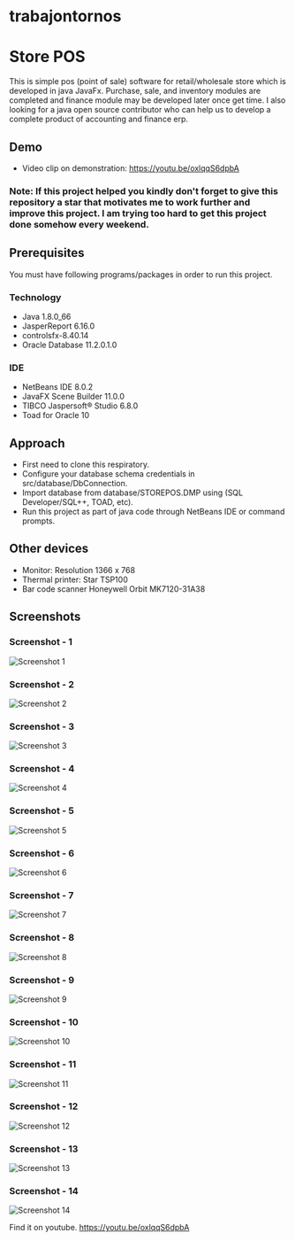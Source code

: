# trabajontornos
# Store POS
This is simple pos (point of sale) software for retail/wholesale store which is developed in java JavaFx. Purchase, sale, and inventory modules are completed and finance module may be developed later once get time. I also looking for a java open source contributor who can help us to develop a complete product of accounting and finance erp.

## Demo
* Video clip on demonstration: https://youtu.be/oxlqqS6dpbA

### Note: If this project helped you kindly don't forget to give this repository a star that motivates me to work further and improve this project. I am trying too hard to get this project done somehow every weekend.

## Prerequisites

You must have following programs/packages in order to run this project.

### Technology

* Java 1.8.0_66
* JasperReport 6.16.0
* controlsfx-8.40.14
* Oracle Database 11.2.0.1.0

### IDE

* NetBeans IDE 8.0.2
* JavaFX Scene Builder 11.0.0
* TIBCO Jaspersoft® Studio 6.8.0
* Toad for Oracle 10

## Approach

* First need to clone this respiratory.
* Configure your database schema credentials in src/database/DbConnection.
* Import database from database/STOREPOS.DMP using (SQL Developer/SQL++, TOAD, etc).
* Run this project as part of java code through NetBeans IDE or command prompts.

## Other devices

* Monitor: Resolution 1366 x 768
* Thermal printer: Star TSP100
* Bar code scanner Honeywell Orbit MK7120-31A38

## Screenshots

### Screenshot - 1
![Screenshot 1](https://raw.github.com/inforkgodara/store-pos/master/screenshots/Capture1.png?raw=true "java-pos")

### Screenshot - 2
![Screenshot 2](https://raw.github.com/inforkgodara/store-pos/master/screenshots/Capture2.png?raw=true "java-pos")

### Screenshot - 3
![Screenshot 3](https://raw.github.com/inforkgodara/store-pos/master/screenshots/Capture3.png?raw=true "java-pos")

### Screenshot - 4
![Screenshot 4](https://raw.github.com/inforkgodara/store-pos/master/screenshots/Capture4.png?raw=true "java-pos")

### Screenshot - 5
![Screenshot 5](https://raw.github.com/inforkgodara/store-pos/master/screenshots/Capture5.png?raw=true "java-pos")

### Screenshot - 6
![Screenshot 6](https://raw.github.com/inforkgodara/store-pos/master/screenshots/Capture6.png?raw=true "java-pos")

### Screenshot - 7
![Screenshot 7](https://raw.github.com/inforkgodara/store-pos/master/screenshots/Capture7.png?raw=true "java-pos")

### Screenshot - 8
![Screenshot 8](https://raw.github.com/inforkgodara/store-pos/master/screenshots/Capture8.png?raw=true "java-pos")

### Screenshot - 9
![Screenshot 9](https://raw.github.com/inforkgodara/store-pos/master/screenshots/Capture9.png?raw=true "java-pos")

### Screenshot - 10
![Screenshot 10](https://raw.github.com/inforkgodara/store-pos/master/screenshots/Capture10.png?raw=true "java-pos")

### Screenshot - 11
![Screenshot 11](https://raw.github.com/inforkgodara/store-pos/master/screenshots/Capture11.png?raw=true "java-pos")

### Screenshot - 12
![Screenshot 12](https://raw.github.com/inforkgodara/store-pos/master/screenshots/Capture12.png?raw=true "java-pos")

### Screenshot - 13
![Screenshot 13](https://raw.github.com/inforkgodara/store-pos/master/screenshots/Capture13.png?raw=true "java-pos")

### Screenshot - 14
![Screenshot 14](https://raw.github.com/inforkgodara/store-pos/master/screenshots/Capture14.png?raw=true "java-pos")

Find it on youtube. https://youtu.be/oxlqqS6dpbA
